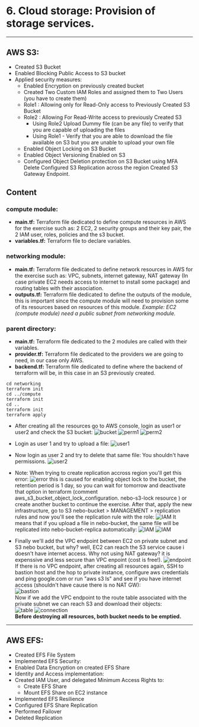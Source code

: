 # 6. Cloud storage: Provision of storage services.
---
## AWS S3:
* Created S3 Bucket
* Enabled Blocking Public Access to S3 bucket 
* Applied security measures:
    * Enabled Encryption on previously created bucket
    * Created Two Custom IAM Roles and assigned them to Two Users (you have to create them)
    * Role1 : Allowing only for Read-Only access to Previously Created S3 Bucket
    * Role2 : Allowing For Read-Write access to previously Created S3
        * Using Role2 Upload Dummy file (can be any file) to verify that you are capable of uploading the files
        * Using Role1 - Verify that you are able to download the file available on S3 but you are unable to upload your own file
    * Enabled Object Locking on S3 Bucket
    * Enabled Object Versioning Enabled on S3
    * Configured Object Deletion protection on S3 Bucket using MFA Delete
Configured S3 Replication across the region
Created S3 Gateway Endpoint. 

## Content
### compute module:
* **main.tf:** Terraform file dedicated to define compute resources in AWS for the exercise such as:  2 EC2, 2 security groups and their key pair, the 2 IAM user, roles, policies and the s3 bucket.
* **variables.tf:** Terraform file to declare variables.
### networking module:
* **main.tf:** Terraform file dedicated to define network resources in AWS for the exercise such as: VPC, subnets, internet gateway, NAT gateway (In case private EC2 needs access to internet to install some package) and routing tables with their association.
* **outputs.tf:** Terraform file dedicated to define the outputs of the module, this is important since the compute module will need to provision some of its resources based on resources of this module. *Example: EC2 (compute module) need a public subnet from networking module.*
### parent directory:
* **main.tf:** Terraform file dedicated to the 2 modules are called with their variables.
* **provider.tf:** Terraform file dedicated to the providers we are going to need, in our case only AWS.
* **backend.tf:** Terraform file dedicated to define where the backend of terraform will be, in this case in an S3 previously created.


```
cd networking
terraform init
cd ../compute
terraform init
cd ..
terraform init
terraform apply
```
* After creating all the resources go to AWS console, login as user1 or user2 and check the S3 bucket:
![bucket](./images/bucket.png)
![perm1](./images/permission1.png)
![perm2](./images/permission2.png)

* Login as user 1 and try to upload a file:
![user1](./images/user1.png)
* Now login as user 2 and try to delete that same file: You shouldn't have permissions.
![user2](./images/user2.png)

* Note: When trying to create replication accross region you'll get this error: 
![error](./images/replication-error.png)
this is caused for enabling object lock to the bucket, the retention period is 1 day, so you can wait for tomorrow and deactivate that option in terraform (comment aws_s3_bucket_object_lock_configuration. nebo-s3-lock resource ) or create another bucket to continue the exercise. After that, apply the new infrastructure, go to S3 nebo-bucket > MANAGEMENT > replication rules and now you'll see the replication rule with the role:
![IAM](./images/IAM.png)
It means that if you upload a file in nebo-bucket, the same file will be replicated into nebo-bucket-replica automatically:
![IAM](./images/nebo.png)
![IAM](./images/nebo-replica.png)
* Finally we'll add the VPC endpoint between EC2 on private subnet and S3 nebo bucket, but why? well, EC2 can reach the S3 service cause i doesn't have internet access. Why not using NAT gateway? it is expenssive and less secure than VPC enpoint (cost is free!).
![endpoint](./images/endpoint.png)  
If there is no VPC endpoint, after creating all resources again, SSH to bastion host and the hop to private instance, configure aws credentials and ping google.com or run "aws s3 ls" and see if you have internet access (shouldn't have cause there is no NAT GW):  
![bastion](./images/ssh-bastion.png)  
Now if we add the VPC endpoint to the route table associated with the private subnet we can reach S3 and download their objects:  
![table](./images/table-cli.png)
![connection](./images/connection.png)  
**Before destroying all resources, both bucket needs to be emptied.**

---

## AWS EFS:

* Created EFS File System
* Implemented EFS Security:
* Enabled Data Encryption on created EFS Share
* Identity and Access implementation:
* Created IAM User, and delegated Minimum Access Rights to:
    * Create EFS Share
    * Mount EFS Share on EC2 instance
* Implemented EFS Resilience
* Configured EFS Share Replication
* Performed Failover 
* Deleted Replication